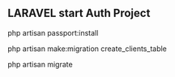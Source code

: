 ## LARAVEL start Auth Project 


php artisan passport:install


php artisan make:migration create_clients_table


php artisan migrate

